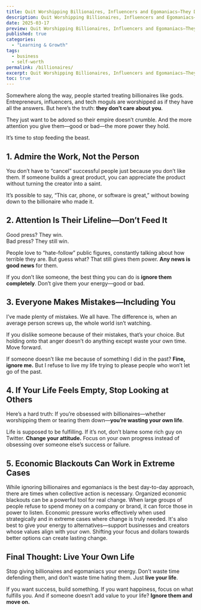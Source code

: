 ```yaml
---
title: Quit Worshipping Billionaires, Influencers and Egomaniacs—They Don’t Care About You
description: Quit Worshipping Billionaires, Influencers and Egomaniacs—They Don’t Care About You
date: 2025-03-17
preview: Quit Worshipping Billionaires, Influencers and Egomaniacs—They Don’t Care About You
published: true
categories:
  - "Learning & Growth"
tags:
  - business
  - self-worth
permalink: /billionaires/
excerpt: Quit Worshipping Billionaires, Influencers and Egomaniacs—They Don’t Care About You
toc: true
---
```

Somewhere along the way, people started treating billionaires like gods. Entrepreneurs, influencers, and tech moguls are worshipped as if they have all the answers. But here’s the truth: **they don’t care about you**.  

They just want to be adored so their empire doesn’t crumble. And the more attention you give them—good or bad—the more power they hold.  

It’s time to stop feeding the beast.  

## 1. Admire the Work, Not the Person
You don’t have to “cancel” successful people just because you don’t like them. If someone builds a great product, you can appreciate the product without turning the creator into a saint.  

It’s possible to say, “This car, phone, or software is great,” without bowing down to the billionaire who made it.  

## 2. Attention Is Their Lifeline—Don’t Feed It
Good press? They win.  
Bad press? They still win.  

People love to “hate-follow” public figures, constantly talking about how terrible they are. But guess what? That still gives them power. **Any news is good news** for them.  

If you don’t like someone, the best thing you can do is **ignore them completely**. Don’t give them your energy—good or bad.  

## 3. Everyone Makes Mistakes—Including You
I’ve made plenty of mistakes. We all have. The difference is, when an average person screws up, the whole world isn’t watching.  

If you dislike someone because of their mistakes, that’s your choice. But holding onto that anger doesn’t do anything except waste your own time. Move forward.  

If someone doesn’t like me because of something I did in the past? **Fine, ignore me.** But I refuse to live my life trying to please people who won’t let go of the past.  

## 4. If Your Life Feels Empty, Stop Looking at Others
Here’s a hard truth: If you’re obsessed with billionaires—whether worshipping them or tearing them down—**you’re wasting your own life**.  

Life is supposed to be fulfilling. If it’s not, don’t blame some rich guy on Twitter. **Change your attitude.** Focus on your own progress instead of obsessing over someone else’s success or failure.  

## 5. Economic Blackouts Can Work in Extreme Cases

While ignoring billionaires and egomaniacs is the best day-to-day approach, there are times when collective action is necessary. Organized economic blackouts can be a powerful tool for real change. When large groups of people refuse to spend money on a company or brand, it can force those in power to listen. Economic pressure works effectively when used strategically and in extreme cases where change is truly needed. It's also best to give your energy to alternatives—support businesses and creators whose values align with your own. Shifting your focus and dollars towards better options can create lasting change.

## Final Thought: Live Your Own Life
Stop giving billionaires and egomaniacs your energy. Don’t waste time defending them, and don’t waste time hating them. Just **live your life**.  

If you want success, build something. If you want happiness, focus on what fulfills you. And if someone doesn’t add value to your life? **Ignore them and move on.**